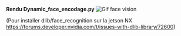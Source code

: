 

**Rendu Dynamic_face_encodage.py**
![Gif face vision](Face_Vision_Dynamic.gif)


(Pour installer dlib/face_recognition sur la jetson NX
https://forums.developer.nvidia.com/t/issues-with-dlib-library/72600)
